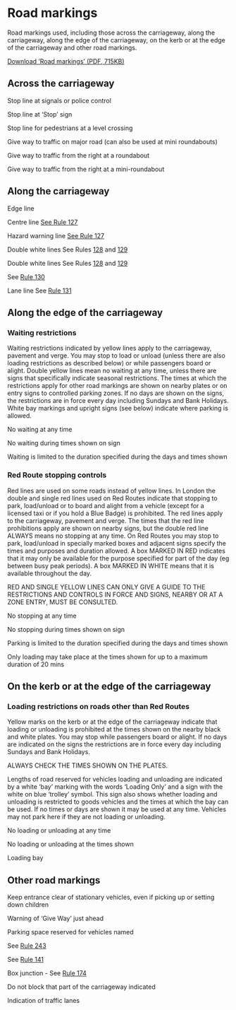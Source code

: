 
# Road markings

Road markings used, including those across the carriageway, along the carriageway, along the edge of the carriageway, on the kerb or at the edge of the carriageway and other road markings.

[Download ‘Road markings’ (PDF, 715KB)](https://assets.digital.cabinet-office.gov.uk/media/560aa6c7ed915d035900001a/the-highway-code-road-markings.pdf)

## Across the carriageway

Stop line at signals or police control

Stop line at ‘Stop’ sign

Stop line for pedestrians at a level crossing

Give way to traffic on major road (can also be used at mini roundabouts)

Give way to traffic from the right at a roundabout

Give way to traffic from the right at a mini-roundabout
## Along the carriageway

Edge line

Centre line [See Rule 127](general-rules-techniques-and-advice-for-all-drivers-and-riders-103-to-158.md#rule127)

Hazard warning line [See Rule 127](general-rules-techniques-and-advice-for-all-drivers-and-riders-103-to-158.md#rule127)

Double white lines See Rules [128](general-rules-techniques-and-advice-for-all-drivers-and-riders-103-to-158.md#rule128) and [129](general-rules-techniques-and-advice-for-all-drivers-and-riders-103-to-158.md#rule129)

Double white lines See Rules [128](general-rules-techniques-and-advice-for-all-drivers-and-riders-103-to-158.md#rule128) and [129](general-rules-techniques-and-advice-for-all-drivers-and-riders-103-to-158.md#rule129)

See [Rule 130](general-rules-techniques-and-advice-for-all-drivers-and-riders-103-to-158.md#rule130)

Lane line See [Rule 131](general-rules-techniques-and-advice-for-all-drivers-and-riders-103-to-158.md#rule131)

## Along the edge of the carriageway

### Waiting restrictions

Waiting restrictions indicated by yellow lines apply to the carriageway, pavement and verge. You may stop to load or unload (unless there are also loading restrictions as described below) or while passengers board or alight. Double yellow lines mean no waiting at any time, unless there are signs that specifically indicate seasonal restrictions. The times at which the restrictions apply for other road markings are shown on nearby plates or on entry signs to controlled parking zones. If no days are shown on the signs, the restrictions are in force every day including Sundays and Bank Holidays.
White bay markings and upright signs (see below) indicate where parking is allowed.

No waiting at any time

No waiting during times shown on sign

Waiting is limited to the duration specified during the days and times shown
### Red Route stopping controls

Red lines are used on some roads instead of yellow lines. In London the double and single red lines used on Red Routes indicate that stopping to park, load/unload or to board and alight from a vehicle (except for a licensed taxi or if you hold a Blue Badge) is prohibited. The red lines apply to the carriageway, pavement and verge. The times that the red line prohibitions apply are shown on nearby signs, but the double red line ALWAYS means no stopping at any time. On Red Routes you may stop to park, load/unload in specially marked boxes and adjacent signs specify the times and purposes and duration allowed. A box MARKED IN RED indicates that it may only be available for the purpose specified for part of the day (eg between busy peak periods). A box MARKED IN WHITE means that it is available throughout the day.

RED AND SINGLE YELLOW LINES CAN ONLY GIVE A GUIDE TO THE RESTRICTIONS AND CONTROLS IN FORCE AND SIGNS, NEARBY OR AT A ZONE ENTRY, MUST BE CONSULTED.

No stopping at any time

No stopping during times shown on sign

Parking is limited to the duration specified during the days and times shown

Only loading may take place at the times shown for up to a maximum duration of 20 mins
## On the kerb or at the edge of the carriageway

### Loading restrictions on roads other than Red Routes

Yellow marks on the kerb or at the edge of the carriageway indicate that loading or unloading is prohibited at the times shown on the nearby black and white plates. You may stop while passengers board or alight. If no days are indicated on the signs the restrictions are in force every day including Sundays and Bank Holidays.

ALWAYS CHECK THE TIMES SHOWN ON THE PLATES.

Lengths of road reserved for vehicles loading and unloading are indicated by a white ‘bay’ marking with the words ‘Loading Only’ and a sign with the white on blue ‘trolley’ symbol. This sign also shows whether loading and unloading is restricted to goods vehicles and the times at which the bay can be used. If no times or days are shown it may be used at any time. Vehicles may not park here if they are not loading or unloading.

No loading or unloading at any time

No loading or unloading at the times shown

Loading bay
## Other road markings

Keep entrance clear of stationary vehicles, even if picking up or setting down children

Warning of ‘Give Way’ just ahead

Parking space reserved for vehicles named

See [Rule 243](waiting-and-parking-238-to-252.md#rule243)

See [Rule 141](general-rules-techniques-and-advice-for-all-drivers-and-riders-103-to-158.md#rule141)

Box junction - See [Rule 174](using-the-road-159-to-203.md#rule174)

Do not block that part of the carriageway indicated

Indication of traffic lanes
